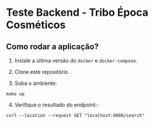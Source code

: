 # Teste Backend - Tribo Época Cosméticos

## Como rodar a aplicação?

1. Instale a última versão do `docker` e `docker-compose`.

2. Clone este repositório.

3. Suba o ambiente:

`make up`

4. Verifique o resultado do endpoint::

``` 
curl --location --request GET "localhost:8080/search"
``` 
